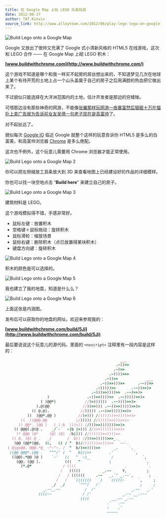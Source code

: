 ```yaml
---
title: 在 Google Map 上玩 LEGO 乐高玩具
date: 2012-06-27
author: TAT.Kinvix
source_link: http://www.alloyteam.com/2012/06/play-lego-lego-on-google-map/
---
```


<!-- {% raw %} - for jekyll -->

![Build Lego onto a Google Map](http://www.alloyteam.com/wp-content/uploads/auto_save_image/2012/06/111221qTb.jpg)

Google 又放出了很帅又充满了 Google 式小清新风格的 HTML5 在线游戏，这次和 LEGO 合作 —— 在 Google Map 上砌 LEGO 积木：

**[www.buildwithchrome.com](http://www.buildwithchrome.com/)**

这个游戏不知道是哪个和我一样买不起房的屌丝想出来的，不知道梦见几次在地球上某个有待开荒的土地上占一个山头盖属于自己的房子之后用满腔的热血把它做出来了。

不过貌似只能选择在大洋洲范围内的土地，估计开发者是那边的穷矮矬。

可惜那边没有那些神奇的网游，不能像[张翼那样玩网游一夜暴富然后狠砸十万在猫扑上卖广告就为告诉前女友吴倩一句老子现在是高富帅](http://dzh.mop.com/bingchuan.html)了。

对不起扯远了。

貌似每次 [Google IO](https://developers.google.com/events/io/) 临近 Google 就整个这样的玩意告诉你 HTML5 是多么的白富美，和高富帅浏览器 [Chrome](https://www.google.com/intl/en/chrome/browser/) 是多么绝配。

这次也不例外，这个玩意儿需要用 Chrome 浏览器才能正常使用。

![Build Lego onto a Google Map 2](http://www.alloyteam.com/wp-content/uploads/auto_save_image/2012/06/1112275L8.jpg)

你可以把左侧缩放工具条放大到 3D 来查看地图上已经建设好的作品的详细模样。

你也可以找一块空地点击 “**Build here**” 来建立自己的房子。

![Build Lego onto a Google Map 3](http://www.alloyteam.com/wp-content/uploads/auto_save_image/2012/06/111230MEP.jpg)

建筑材料是 LEGO。

这个游戏模拟得不错，手感非常好。

-   鼠标左键：放置积木
-   空格键＋鼠标拖动：旋转积木
-   鼠标滑轮：缩放场景
-   鼠标右键：删除积木（点已放置得某块积木）
-   键盘方向键：旋转积木

![Build Lego onto a Google Map 4](http://www.alloyteam.com/wp-content/uploads/auto_save_image/2012/06/111231Fm7.jpg)

积木的颜色是可以选择的。

![Build Lego onto a Google Map 5](http://www.alloyteam.com/wp-content/uploads/auto_save_image/2012/06/111233yj9.jpg)

我也建立了我的地盘，知道是什么么？

![Build Lego onto a Google Map 6](http://www.alloyteam.com/wp-content/uploads/auto_save_image/2012/06/111234nqC.jpg)

上面这张是内涵图。

发布后可以获取你的地盘的网址。欢迎来参观我的：

**[www.buildwithchrome.com/build/5Ji](http://www.buildwithchrome.com/build/5Ji)**

最后要说说这个玩意儿的源代码，里面的 `<noscript>` 注释里有一段内容是这样的：  

```ruby
                                                    ___
                                                  .~))>>
                                                 .~)>>
                                               .~))))>>>
                                             .~))>>             ___
                                           .~))>>)))>>      .-~))>>
                                         .~)))))>>       .-~))>>)>
                                       .~)))>>))))>>  .-~)>>)>
                   )                 .~))>>))))>>  .-~)))))>>)>
                ( )@@*)             //)>))))))  .-~))))>>)>
              ).@(@@               //))>>))) .-~))>>)))))>>)>
            (( @.@).              //))))) .-~)>>)))))>>)>
          ))  )@@*.@@ )          //)>))) //))))))>>))))>>)>
       ((  ((@@@.@@             |/))))) //)))))>>)))>>)>
      )) @@*. )@@ )   (_(-b  |))>)) //)))>>)))))))>>)>
    (( @@@(.@(@ .    _/`-`  ~|b |>))) //)>>)))))))>>)>
     )* @@@ )@*     (@) (@)  /b|))) //))))))>>))))>>
   (( @. )@( @ .   _/       /  b)) //))>>)))))>>>_._
    )@@ (@@*)@@.  (6,   6) / ^  b)//))))))>>)))>>   ~~-.
 ( @jgs@@. @@@.*@_ ~^~^~, /  ^  b/)>>))))>>      _.     `,
  ((@@ @@@*.(@@ .   ^^^/' (  ^   b)))>>        .'         `,
   ((@@).*@@ )@ )    `-'   ((   ^  ~)_          /             `,
     (@@. (@@ ).           (((   ^    `        |               `.
       (*.@*              / ((((                      .         `.
                         /   (((((          _.-~     Y,         ;
                        /   / ((((((     .-~   _.`" _.-~`,       ;
                       /   /   `(((((()    )    (((((~      `,     ;
                     _/  _/      `"""/   /'                  ;     ;
                 _.-~_.-~           /  /'                _.-~   _.'
               ((((~~              / /'              _.-~ __.--~
                                  ((((          __.-~ _.-~
                                              .'   .~~
                                              :    ,'
                                              ~~~~~
```


<!-- {% endraw %} - for jekyll -->